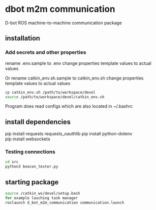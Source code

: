 # dbot m2m communication
D-bot ROS machine-to-machine communication package


## installation

### Add secrets and other properties
rename .env.sample to .env
change properties template values to actual values

Or 
rename catkin_env.sh.sample to catkin_env.sh
change properties template values to actual values
```bash
cp catkin_env.sh /path/to/workspace/devel
source /path/to/workspace/devel/catkin_env.sh
```

Program does read configs which are also located in
~/.bashrc

## install dependencies
pip install requests requests_oauthlib
pip install python-dotenv  
pip install websockets

### Testing connections
```bash
cd src
python3 beacon_tester.py
```
## starting package
```bash
source /catkin_ws/devel/setup.bash
for example lauching task manager
roslaunch d_bot_m2m_communication communication.launch
```
